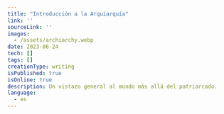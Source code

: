 ```yaml
---
title: "Introducción a la Arquiarquía"
link: ''
sourceLink: ''
images:
  - /assets/archiarchy.webp
date: 2023-06-24
tech: []
tags: []
creationType: writing
isPublished: true
isOnline: true
description: Un vistazo general al mundo más allá del patriarcado.
language:
  - es
---
```




